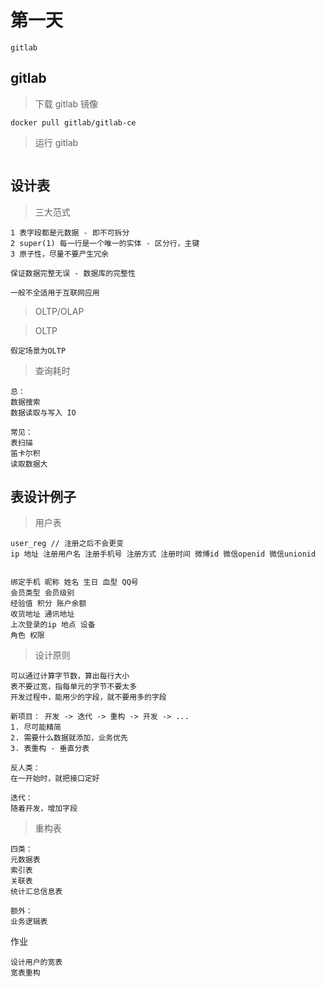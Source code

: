 # 第一天

```
gitlab
```

## gitlab

> 下载 gitlab 镜像
```
docker pull gitlab/gitlab-ce
```

> 运行 gitlab
```
```


## 设计表

> 三大范式
```
1 表字段都是元数据 - 即不可拆分
2 super(1) 每一行是一个唯一的实体 - 区分行，主键
3 原子性，尽量不要产生冗余

保证数据完整无误 - 数据库的完整性

一般不全适用于互联网应用
```

> OLTP/OLAP

> OLTP 
```
假定场景为OLTP
```

> 查询耗时
```
总：
数据搜索
数据读取与写入 IO

常见：
表扫描
笛卡尔积
读取数据大
```

## 表设计例子

> 用户表
```
user_reg // 注册之后不会更变
ip 地址 注册用户名 注册手机号 注册方式 注册时间 微博id 微信openid 微信unionid


绑定手机 昵称 姓名 生日 血型 QQ号
会员类型 会员级别
经验值 积分 账户余额 
收货地址 通讯地址
上次登录的ip 地点 设备
角色 权限
```

> 设计原则
```
可以通过计算字节数，算出每行大小
表不要过宽，指每单元的字节不要太多
开发过程中，能用少的字段，就不要用多的字段

新项目： 开发 -> 迭代 -> 重构 -> 开发 -> ...
1. 尽可能精简
2. 需要什么数据就添加，业务优先
3. 表重构 - 垂直分表

反人类：
在一开始时，就把接口定好

迭代：
随着开发，增加字段
```

> 重构表
```
四类：
元数据表
索引表
关联表
统计汇总信息表 

额外：
业务逻辑表
```

作业
```
设计用户的宽表
宽表重构
```



